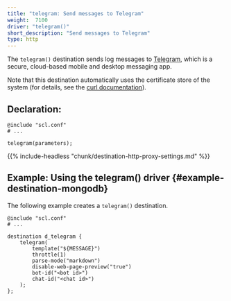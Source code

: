 ```yaml
---
title: "telegram: Send messages to Telegram"
weight:  7100
driver: "telegram()"
short_description: "Send messages to Telegram"
type: http
---
```

<!-- DISCLAIMER: This file is based on the syslog-ng Open Source Edition documentation https://github.com/balabit/syslog-ng-ose-guides/commit/2f4a52ee61d1ea9ad27cb4f3168b95408fddfdf2 and is used under the terms of The syslog-ng Open Source Edition Documentation License. The file has been modified by Axoflow. -->

The `telegram()` destination sends log messages to [Telegram](https://core.telegram.org/ "https://core.telegram.org"), which is a secure, cloud-based mobile and desktop messaging app.

Note that this destination automatically uses the certificate store of the system (for details, see the [curl documentation](https://curl.se/docs/sslcerts.html)).

## Declaration:

```shell
@include "scl.conf"
# ...

telegram(parameters);
```

{{% include-headless "chunk/destination-http-proxy-settings.md" %}}

## Example: Using the telegram() driver {#example-destination-mongodb}

The following example creates a `telegram()` destination.

```shell
@include "scl.conf"
# ...

destination d_telegram {
    telegram(
        template("${MESSAGE}")
        throttle(1)
        parse-mode("markdown")
        disable-web-page-preview("true")
        bot-id("<bot id>")
        chat-id("<chat id>")
    );
};
```
